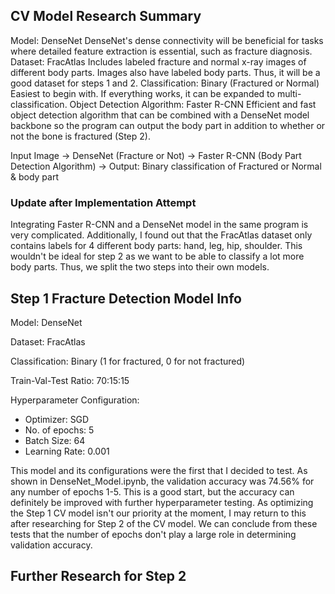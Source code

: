 ## CV Model Research Summary
Model: DenseNet 
DenseNet's dense connectivity will be beneficial for tasks where detailed feature extraction is essential, such as fracture diagnosis. 
Dataset: FracAtlas
Includes labeled fracture and normal x-ray images of different body parts. Images also have labeled body parts. Thus, it will be a good dataset for steps 1 and 2. 
Classification: Binary (Fractured or Normal)
Easiest to begin with. If everything works, it can be expanded to multi-classification.
Object Detection Algorithm: Faster R-CNN
Efficient and fast object detection algorithm that can be combined with a DenseNet model backbone so the program can output the body part in addition to whether or not the bone is fractured (Step 2).

Input Image
   ->
DenseNet (Fracture or Not)
   ->
Faster R-CNN (Body Part Detection Algorithm)
   ->
Output: Binary classification of Fractured or Normal & body part

### Update after Implementation Attempt
Integrating Faster R-CNN and a DenseNet model in the same program is very complicated. Additionally, I found out that the FracAtlas dataset only contains labels for 4 different body parts: hand, leg, hip, shoulder. This wouldn't be ideal for step 2 as we want to be able to classify a lot more body parts. Thus, we split the two steps into their own models. 

## Step 1 Fracture Detection Model Info
Model: DenseNet

Dataset: FracAtlas

Classification: Binary (1 for fractured, 0 for not fractured)

Train-Val-Test Ratio: 70:15:15

Hyperparameter Configuration:
- Optimizer: SGD
- No. of epochs: 5
- Batch Size: 64
- Learning Rate: 0.001

This model and its configurations were the first that I decided to test. As shown in DenseNet_Model.ipynb, the validation accuracy was 74.56% for any number of epochs 1-5. This is a good start, but the accuracy can definitely be improved with further hyperparameter testing. As optimizing the Step 1 CV model isn't our priority at the moment, I may return to this after researching for Step 2 of the CV model. We can conclude from these tests that the number of epochs don't play a large role in determining validation accuracy. 

## Further Research for Step 2






